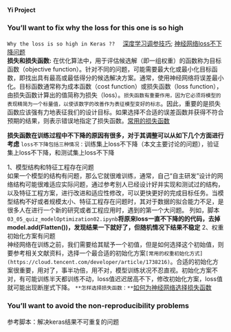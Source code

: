 **Yi Project**
### You’ll want to fix why the loss for this one is so high
`Why the loss is so high in Keras ??  `
[深度学习调参技巧](https://tsinghua-gongjing.github.io/posts/DL-tricks.html); [神经网络loss不下降问题](https://blog.ailemon.net/2019/02/26/solution-to-loss-doesnt-drop-in-nn-train/)   
**损失和损失函数:** 在优化算法中，用于评估候选解（即一组权重）的函数称为目标函数（objective function）。针对不同的问题，可能需要最大化或最小化目标函数，即找出具有最高或最低得分的候选解决方案。通常，使用神经网络将误差最小化。目标函数通常称为成本函数（cost function）或损失函数（loss function），由损失函数计算出的值简称为损失（loss）。`损失函数有重要作用，因为它必须将模型的表现精简为一个标量值，以使该数字的改善作为表征模型变好的标志`。因此，重要的是损失函数应该强有力地表征我们的设计目标。如果选择不合适的误差函数并获得不符合预期的结果，则表示错误地指定了损失函数。[常用的损失函数](https://blog.csdn.net/weixin_39653948/article/details/105961968)

**损失函数在训练过程中不下降的原因有很多，对于其调整可以从如下几个方面进行考虑**
`loss不下降包括三种情况：`训练集上loss不下降（本文主要讨论的问题），验证集上loss不下降，和测试集上loss不下降 

1、模型结构和特征工程存在问题  
  如果一个模型的结构有问题，那么它就很难训练，通常，自己“自主研发”设计的网络结构可能很难适应实际问题，通过参考别人已经设计好并实现和测试过的结构，以及特征工程方案，进行改进和适应性修改，可以更快更好的完成目标任务。当模型结构不好或者规模太小、特征工程存在问题时，其对于数据的拟合能力不足，是很多人在进行一个新的研究或者工程应用时，遇到的第一个大问题。
  列如，脚本`03_05_quiz_modelOptimization02.ipynb`**将原来loss一直不下降的的代码，去掉model.add(Flatten())，发现结果一下就好了，但随机情况下结果不稳定**
2、权重初始化方案有问题  
神经网络在训练之前，我们需要给其赋予一个初值，但是如何选择这个初始值，则要参考相关文献资料，选择一个最合适的初始化方案`[常用的权重初始化方式](https://cloud.tencent.com/developer/article/1738216)`。合适的初始化方案很重要，用对了，事半功倍，用不对，模型训练状况不忍直视。初始化方案不对，有可能训练半天都训练不动，loss值迟迟居高不下，修改初始化方案，loss值就可能出现断崖式下降。
  `**怎样选择损失函数：**`[如何为神经网络选择损失函数](https://blog.csdn.net/weixin_39653948/article/details/105961968)
  
  ### You’ll want to avoid the non-reproducibility problems
  参考脚本：解决keras结果不可重复的问题
